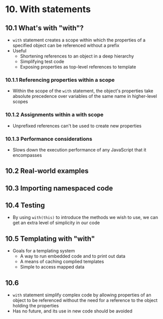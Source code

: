 # 10. With statements

## 10.1 What's with "with"?
* `with` statement creates a scope within which the properties of a specified object can be referenced without a prefix
* Useful
    * Shortening references to an object in a deep hierarchy
    * Simplifying test code
    * Exposing properties as top-level references to template

### 10.1.1 Referencing properties within a scope
* Within the scope of the `with` statement, the object's properties take absolute precedence over variables of the same name in higher-level scopes

### 10.1.2 Assignments within a with scope
* Unprefixed references can't be used to create new properties

### 10.1.3 Performance considerations
* Slows down the execution performance of any JavaScript that it encompasses

## 10.2 Real-world examples

## 10.3 Importing namespaced code

## 10.4 Testing
* By using `with(this)` to introduce the methods we wish to use, we can get an extra level of simplicity in our code

## 10.5 Templating with "with"
* Goals for a templating system
    * A way to run embedded code and to print out data
    * A means of caching complied templates
    * Simple to access mapped data
    
## 10.6
* `with` statement simplify complex code by allowing properties of an object to be referenced without the need for a reference to the object holding the properties
* Has no future, and its use in new code should be avoided
